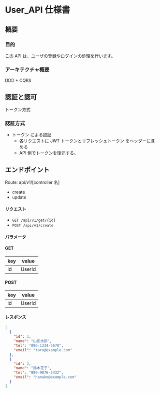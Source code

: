 # User_API 仕様書

## 概要

### 目的

この API は、ユーザの登録やログインの処理を行います。

### アーキテクチャ概要

DDD + CQRS

## 認証と認可

トークン方式

### 認証方式

- トークン による認証
  - 各リクエストに JWT トークンとリフレッシュトークン をヘッダーに含める
  - API 側でトークンを復元する。

## エンドポイント

Route: api/v1/[controller 名]

- create
- update

#### リクエスト

- `GET /api/v1/get/{id}`
- `POST /api/v1/create`

#### パラメータ

#### GET

| key | value  |
| --- | ------ |
| id  | UserId |

#### POST

| key | value  |
| --- | ------ |
| id  | UserId |

#### レスポンス

```json
[
  {
    "id": 1,
    "name": "山田太郎",
    "tel": "090-1234-5678",
    "email": "taro@example.com"
  },
  {
    "id": 2,
    "name": "鈴木花子",
    "tel": "080-9876-5432",
    "email": "hanako@example.com"
  }
]
```
